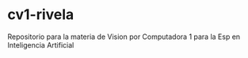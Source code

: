 # cv1-rivela
Repositorio para la materia de Vision por Computadora 1 para la Esp en Inteligencia Artificial
